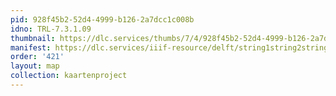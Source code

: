 ```yaml
---
pid: 928f45b2-52d4-4999-b126-2a7dcc1c008b
idno: TRL-7.3.1.09
thumbnail: https://dlc.services/thumbs/7/4/928f45b2-52d4-4999-b126-2a7dcc1c008b/full/400,339/0/default.jpg
manifest: https://dlc.services/iiif-resource/delft/string1string2string3/kaartenproject-2007/TRL-7.3.1.09
order: '421'
layout: map
collection: kaartenproject
---
```


